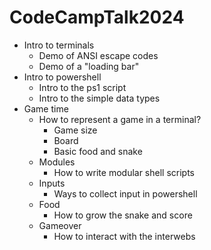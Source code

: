 # CodeCampTalk2024

- Intro to terminals
  - Demo of ANSI escape codes
  - Demo of a "loading bar"
- Intro to powershell
  - Intro to the ps1 script
  - Intro to the simple data types
- Game time
  - How to represent a game in a terminal?
    - Game size
    - Board
    - Basic food and snake
  - Modules
    - How to write modular shell scripts
  - Inputs
    - Ways to collect input in powershell
  - Food
    - How to grow the snake and score
  - Gameover
    - How to interact with the interwebs
